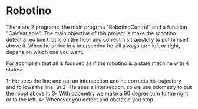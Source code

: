 # Robotino

There are 2 programs, the main progrma "RobotinoControl" and a function "CalcVariable". The main objective of this project is make the robotino detect a red line that is on the floor and correct his trajectory to put himself above it. When he arrive in a intersection he sill always turn left or right, depens on which one you want. 

For acomplish that all is focused as if the robotino is a state machine with 4 states:

1- He sees the line and not an intersection and he corrects his trajectory and follows the line. \n
2- He sees a intersection, so we use odometry to put the robot above it.
3- With odometry we make a 90 degree turn to the right or to the left.
4- Whenever you detect and obstacle you stop.
